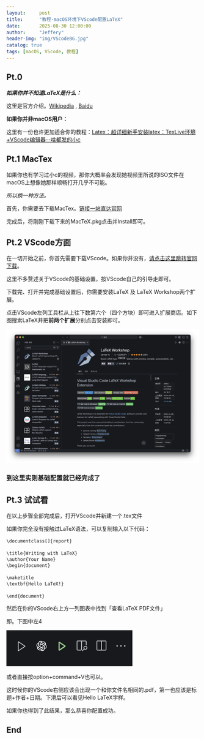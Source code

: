 ```yaml
---
layout:     post
title:      "教程·macOS环境下VScode配置LaTeX"
date:       2025-08-30 12:00:00 
author:     "Jeffery"
header-img: "img/VScodeBG.jpg"
catalog: true
tags: [macOS, VScode, 教程]
---
```


## Pt.0

***如果你并不知道LaTeX是什么：***

这里是官方介绍。[Wikipedia](https://en.wikipedia.org/wiki/LaTeX) , [Baidu](https://baike.baidu.com/item/LaTeX/1212106)

**如果你并非macOS用户：**

这里有一份也许更加适合你的教程：[Latex：超详细新手安装latex：TexLive环境+VScode编辑器--啥都发的小c](https://www.bilibili.com/video/BV1y8411P7qs?vd_source=a788835c5f092ff579ff6cbc4b103d78)

## Pt.1 MacTex

如果你也有学习过小c的视频，那你大概率会发现她视频里所说的ISO文件在macOS上想像她那样顺畅打开几乎不可能。

*所以换一种方法。*

首先，你需要去下载MacTex。[链接一站直达官网](https://www.tug.org/mactex/)

完成后，将刚刚下载下来的MacTeX.pkg点击并Install即可。

## Pt.2 VScode方面

在一切开始之前，你首先需要下载VScode。如果你并没有，[请点击这里跳转官网下载](https://code.visualstudio.com)。

这里不多赘述关于VScode的基础设置，按VScode自己的引导走即可。

下载完、打开并完成基础设置后，你需要安装LaTeX 及 LaTeX Workshop两个扩展。

点击VScode左列工具栏从上往下数第六个（四个方块）即可进入扩展商店。如下图搜索LaTeX并把**前两个扩展**分别点击安装即可。

![VScodeLaTeXextentions](/img/in-post/VScodeLaTeXsettings.jpg)

### 到这里实则基础配置就已经完成了

## Pt.3 试试看

在以上步骤全部完成后，打开VScode并新建一个.tex文件

如果你完全没有接触过LaTeX语法，可以复制输入以下代码：

    \documentclass[]{report}

    \title{Writing with LaTeX}
    \author{Your Name}
    \begin{document}

    \maketitle 
    \textbf{Hello LaTeX!}

    \end{document}

然后在你的VScode右上方一列图表中找到「查看LaTeX PDF文件」

即。下图中左4

![VScodeRun](/img/in-post/VScodeRunIcons.jpg)

或者直接按option+command+V也可以。

这时候你的VScode右侧应该会出现一个和你文件名相同的.pdf，第一也应该是标题+作者+日期。下滑后可以看见Hello LaTeX字样。

如果你也得到了此结果，那么恭喜你配置成功。

## End
